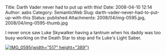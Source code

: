 Title: Darth Vader never had to put up with this!
Date: 2008-04-10 12:14
Author: aabs
Category: SemanticWeb
Slug: darth-vader-never-had-to-put-up-with-this
Status: published
Attachments: 2008/04/img-0595.jpg, 2008/04/img-0595-thumb.jpg

I never once saw Luke Skywalker having a tantrum when his daddy was too busy working on the Death Star to stop and fix Luke's Light Saber.

[![IMG\_0595]({static}2008/04/img-0595-thumb.jpg){width="517" height="389"}]({static}2008/04/img-0595.jpg)
